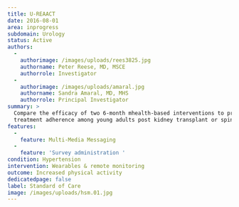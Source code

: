 ```yaml
---
title: U-REAACT
date: 2016-08-01
area: inprogress
subdomain: Urology
status: Active
authors:
  - 
    authorimage: /images/uploads/rees3825.jpg
    authorname: Peter Reese, MD, MSCE
    authorrole: Investigator
  - 
    authorimage: /images/uploads/amaral.jpg
    authorname: Sandra Amaral, MD, MHS
    authorrole: Principal Investigator
summary: >
  Compare the efficacy of two 6-month mhealth-based interventions to promote
  treatment adherence among young adults post kidney transplant or spinal bifida.
features:
  - 
    feature: Multi-Media Messaging
  - 
    feature: 'Survey administration '
condition: Hypertension
intervention: Wearables & remote monitoring
outcome: Increased physical activity
dedicatedpage: false
label: Standard of Care 
image: /images/uploads/hsm.01.jpg
---
```

